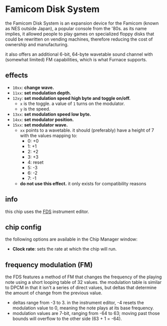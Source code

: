 # Famicom Disk System

the Famicom Disk System is an expansion device for the Famicom (known as NES outside Japan), a popular console from the '80s. as its name implies, it allowed people to play games on specialized floppy disks that could be rewritten on vending machines, therefore reducing the cost of ownership and manufacturing.

it also offers an additional 6-bit, 64-byte wavetable sound channel with (somewhat limited) FM capabilities, which is what Furnace supports.

## effects

- `10xx`: **change wave.**
- `11xx`: **set modulation depth.**
- `12xy`: **set modulation speed high byte and toggle on/off.**
  - `x` is the toggle. a value of `1` turns on the modulator.
  - `y` is the speed.
- `13xx`: **set modulation speed low byte.**
- `14xx`: **set modulator position.**
- `15xx`: **set modulator wave.**
  - `xx` points to a wavetable. it should (preferably) have a height of 7 with the values mapping to:
    - 0: +0
    - 1: +1
    - 2: +2
    - 3: +3
    - 4: reset
    - 5: -3
    - 6: -2
    - 7: -1
  - **do not use this effect.** it only exists for compatibility reasons

## info

this chip uses the [FDS](../4-instrument/fds.md) instrument editor.

## chip config

the following options are available in the Chip Manager window:

- **Clock rate**: sets the rate at which the chip will run.

## frequency modulation (FM)

the FDS features a method of FM that changes the frequency of the playing note using a short looping table of 32 values. the modulation table is similar to DPCM in that it isn't a series of direct values, but deltas that determine the amount of change from the previous value.
- deltas range from -3 to 3. in the instrument editor, -4 resets the modulation value to 0, meaning the note plays at its base frequency.
- modulation values are 7-bit, ranging from -64 to 63; moving past those bounds will overflow to the other side (63 + 1 = -64).